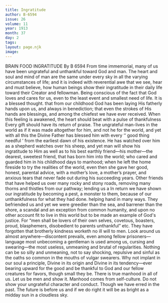 ```yaml
---
title: Ingratitude
author: B-6594
issue: 26
volume: 11
year: 1913
month: 37
day: 2
tags:
layout: page.njk
image:
---
```

BRAIN FOOD    INGRATITUDE    By B 6594    From time immemorial, many of us have been ungrateful and unthankful toward God and man. The heart and soul and mind of man are the same under every sky in all the varying circumstances of life; and it is indeed with reverential awe that we see, hear and must believe, how human beings show their ingratitude in their daily life toward their Creator and fellowman. Being conscious of the fact that God loves and cares for us, even to the least event and smallest need of life. It is a blessed thought. that from our childhood God has been laying His fatherly hands upon us, and always in benediction; that even the strokes of His hands are blessings, and among the chiefest we have ever received. When this feeling is awakened, the heart should beat with a pulse of thankfulness Every gift should have its return of praise.    The ungrateful man-lives in the world as if it was made altogether for him, and not he for the world, and yet with all this the Divine Father has blessed him with every ‘‘ good thing needful ’ from the earliest dawn of his existence. He has watched over him as a shepherd watches over his sheep, and yet man will show his ingratitude to Him as well as to his best earthly friend—his mother—the dearest, sweetest friend, that has born him into the world; who cared and guarded him in his childhood days to manhood; when he left the home fireside to try the realities of the world, even then she gave her good, honest, parental advice, with a mother’s love, a mother’s prayer, and anxious tears that never fade out during his succeeding years. Other friends that have helped us over many rocky and stony roads, removing many thorns and thistles from our pathway; lending us a In return we have shown our ingratitude by becoming a pest, a monster to them, because of our unthankfulness for what they had done. helping hand in many ways. They befriended us and yet we were greedier than the sea, and barrener than the shore, a scandal and an exception from common humanity, and upon no other account fit to live in this world but to be made an example of God's justice. For “men shall be lovers of their own selves, covetous, boasters, proud, blasphemers, disobedient to parents unthankful” etc. They have forgotten that brotherly kindness worketh no ill will to men. Look around us almost anywhere—discontent prevails, even among fellow prisoners—language most unbecoming a gentleman is used among us, cursing and swearing—the most useless, unmeaning and brutal of regularities. Nothing can be so silly and unmeaning, not to say shocking, repulsive and sinful as the oaths so common in the mouths of vulgar swearers.    Why not implant in our soul a principle, Divine in its origin and Divine in its tendency—ever bearing upward for the good and be thankful to God and our fellow creatures for favors, though small they be.    There is true manhood in all of us. Let us be men and show it. Manhood comes from self-culture. Do not show your ungrateful character and conduct. Though we have erred in the past. The future is before us and if we do right it will be as bright as a midday sun in a cloudless sky. 
